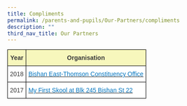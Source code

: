 ```yaml
---
title: Compliments
permalink: /parents-and-pupils/Our-Partners/compliments
description: ""
third_nav_title: Our Partners
---
```

<style type="text/css">
.tg  {border-collapse:collapse;border-spacing:0;margin:0px auto;}
.tg td{border-color:black;border-style:solid;border-width:1px;font-family:Arial, sans-serif;font-size:14px;
  overflow:hidden;padding:10px 5px;word-break:normal;}
.tg th{border-color:black;border-style:solid;border-width:1px;font-family:Arial, sans-serif;font-size:14px;
  font-weight:normal;overflow:hidden;padding:10px 5px;word-break:normal;}
.tg .tg-dox4{background-color:#FFF;color:#3A3A3A;text-align:left;vertical-align:top}
.tg .tg-nzmi{background-color:#FFF;color:#3A3A3A;text-align:center;vertical-align:top}
.tg .tg-llh8{background-color:#F7F7BC;color:#3A3A3A;font-weight:bold;text-align:center;vertical-align:top}
</style>
<table class="tg">
<thead>
  <tr>
    <th class="tg-llh8"><span style="font-weight:inherit;font-style:inherit;background-color:#F7F7BC">Year</span></th>
    <th class="tg-llh8"><span style="font-weight:inherit;font-style:inherit;background-color:#F7F7BC">Organisation</span></th>
  </tr>
</thead>
<tbody>
  <tr>
    <td class="tg-nzmi"><span style="font-weight:inherit;font-style:inherit">2018</span></td>
    <td class="tg-dox4"><span style="font-weight:inherit;font-style:inherit"> </span><a href="/files/Community-Engagement-Appreciation-2018.pdf"><span style="font-weight:inherit;font-style:inherit;text-decoration:none;color:#0274BE;background-color:transparent">Bishan East-Thomson Constituency Office</span></a></td>
  </tr>
  <tr>
    <td class="tg-nzmi"><span style="font-weight:inherit;font-style:inherit">2017</span></td>
    <td class="tg-dox4"><span style="font-weight:inherit;font-style:inherit"> </span><a href="/files/Myfirstskool-Blk-245-Bishan-St-22-Appreciation-2017.pdf"><span style="font-weight:inherit;font-style:inherit;text-decoration:none;color:#0274BE;background-color:transparent">My First Skool at Blk 245 Bishan St 22</span></a></td>
  </tr>
</tbody>
</table>